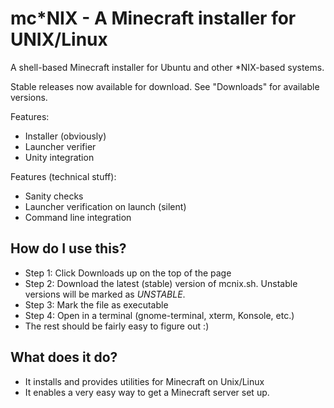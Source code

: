 mc*NIX - A Minecraft installer for UNIX/Linux
=============================================

A shell-based Minecraft installer for Ubuntu and other *NIX-based systems.

Stable releases now available for download. See "Downloads" for available versions.

Features:
- Installer (obviously)
- Launcher verifier
- Unity integration

Features (technical stuff):
- Sanity checks
- Launcher verification on launch (silent)
- Command line integration

How do I use this?
---
- Step 1: Click Downloads up on the top of the page
- Step 2: Download the latest (stable) version of mcnix.sh. Unstable versions will be marked as *UNSTABLE*.
- Step 3: Mark the file as executable
- Step 4: Open in a terminal (gnome-terminal, xterm, Konsole, etc.)
- The rest should be fairly easy to figure out :)

What does it do?
---
- It installs and provides utilities for Minecraft on Unix/Linux
- It enables a very easy way to get a Minecraft server set up.
